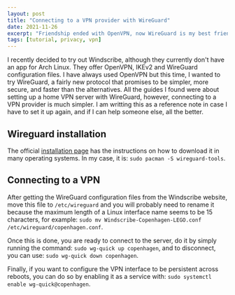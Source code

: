 ```yaml
---
layout: post
title: "Connecting to a VPN provider with WireGuard"
date: 2021-11-26
excerpt: "Friendship ended with OpenVPN, now WireGuard is my best friend!"
tags: [tutorial, privacy, vpn]
---
```


I recently decided to try out Windscribe, although they currently don't have an app for Arch Linux. They offer OpenVPN, IKEv2 and WireGuard configuration files. I have always used OpenVPN but this time, I wanted to try WireGuard, a fairly new protocol that promises to be simpler, more secure, and faster than the alternatives. All the guides I found were about setting up a home VPN server with WireGuard, however, connecting to a VPN provider is much simpler. I am writting this as a reference note in case I have to set it up again, and if I can help someone else, all the better.

## Wireguard installation

The official [installation page](https://www.wireguard.com/install/) has the instructions on how to download it in many operating systems. In my case, it is: `sudo pacman -S wireguard-tools`.

## Connecting to a VPN

After getting the WireGuard configuration files from the Windscribe website, move this file to `/etc/wireguard` and you will probably need to rename it because the maximum length of a Linux interface name seems to be 15 characters, for example: `sudo mv Windscribe-Copenhagen-LEGO.conf /etc/wireguard/copenhagen.conf`.

Once this is done, you are ready to connect to the server, do it by simply running the command: `sudo wg-quick up copenhagen`, and to disconnect, you can use: `sudo wg-quick down copenhagen`.

Finally, if you want to configure the VPN interface to be persistent across reboots, you can do so by enabling it as a service with: `sudo systemctl enable wg-quick@copenhagen`.
